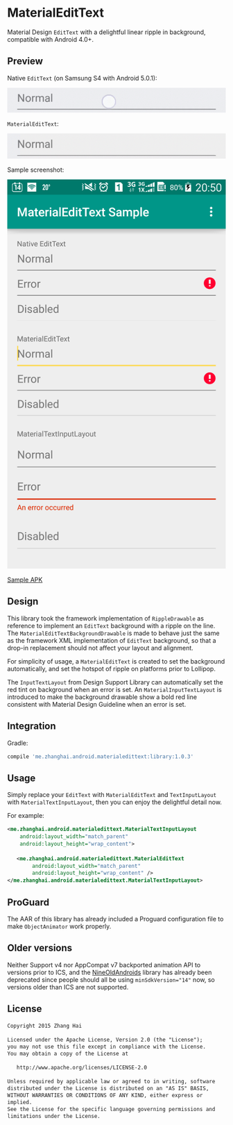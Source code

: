 # MaterialEditText

Material Design `EditText` with a delightful linear ripple in background, compatible with Android 4.0+.

## Preview

Native `EditText` (on Samsung S4 with Android 5.0.1):

![NativeEditText](screenshot/native-edittext.gif)

`MaterialEditText`:

![MaterialEditText](screenshot/materialedittext.gif)

Sample screenshot:

![Screenshot](screenshot/screenshot.png)

[Sample APK](//github.com/DreaminginCodeZH/MaterialEditText/releases/download/v1.0.3/sample-release.apk)

## Design

This library took the framework implementation of `RippleDrawable` as reference to implement an `EditText` background with a ripple on the line. The `MaterialEditTextBackgroundDrawable` is made to behave just the same as the framework XML implementation of `EditText` background, so that a drop-in replacement should not affect your layout and alignment.

For simplicity of usage, a `MaterialEditText` is created to set the background automatically, and set the hotspot of ripple on platforms prior to Lollipop.

The `InputTextLayout` from Design Support Library can automatically set the red tint on background when an error is set. An `MaterialInputTextLayout` is introduced to make the background drawable show a bold red line consistent with Material Design Guideline when an error is set.

## Integration

Gradle:

```gradle
compile 'me.zhanghai.android.materialedittext:library:1.0.3'
```

## Usage

Simply replace your `EditText` with `MaterialEditText` and `TextInputLayout` with `MaterialTextInputLayout`, then you can enjoy the delightful detail now.

For example:

```xml
<me.zhanghai.android.materialedittext.MaterialTextInputLayout
    android:layout_width="match_parent"
    android:layout_height="wrap_content">

   <me.zhanghai.android.materialedittext.MaterialEditText
        android:layout_width="match_parent"
        android:layout_height="wrap_content" />
</me.zhanghai.android.materialedittext.MaterialTextInputLayout>
```

## ProGuard

The AAR of this library has already included a Proguard configuration file to make `ObjectAnimator` work properly.

## Older versions

Neither Support v4 nor AppCompat v7 backported animation API to versions prior to ICS, and the [NineOldAndroids](https://github.com/JakeWharton/NineOldAndroids/) library has already been deprecated since people should all be using `minSdkVersion="14"` now, so versions older than ICS are not supported.

## License

    Copyright 2015 Zhang Hai

    Licensed under the Apache License, Version 2.0 (the "License");
    you may not use this file except in compliance with the License.
    You may obtain a copy of the License at

       http://www.apache.org/licenses/LICENSE-2.0

    Unless required by applicable law or agreed to in writing, software
    distributed under the License is distributed on an "AS IS" BASIS,
    WITHOUT WARRANTIES OR CONDITIONS OF ANY KIND, either express or implied.
    See the License for the specific language governing permissions and
    limitations under the License.
